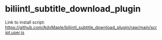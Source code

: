 # biliintl_subtitle_download_plugin
Link to install script: https://github.com/AdvMaple/biliintl_subtitle_download_plugin/raw/main/script.user.js

